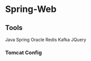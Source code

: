 

# Spring-Web

## Tools
Java Spring Oracle Redis Kafka JQuery

### Tomcat Config

<Connector connectionTimeout="20000" 
    		port="6789" 
    		disableUploadTimeout="true"
    		protocol="HTTP/1.1" 
    		maxSpareThreads="50"    
    		maxThreads="300"
    		minSpareThreads="25"
    		acceptCount="10"
    		tcpNoDelay="true"/>

<Context docBase="Singer" path="/" reloadable="true" source="org.eclipse.jst.jee.server:Singer"  allowCasualMultipartParsing="true"/>
